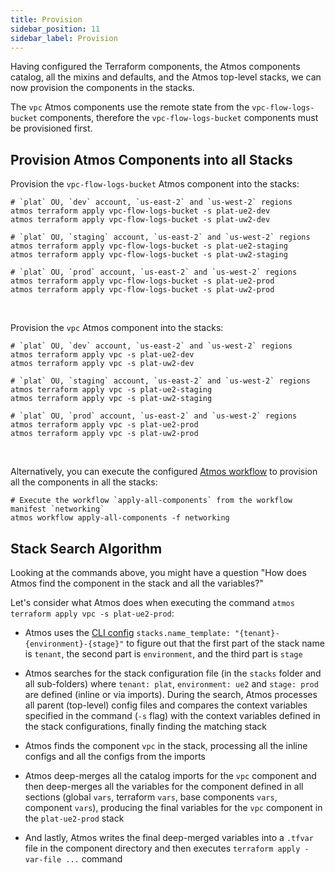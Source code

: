 ```yaml
---
title: Provision
sidebar_position: 11
sidebar_label: Provision
---
```


Having configured the Terraform components, the Atmos components catalog, all the mixins and defaults, and the Atmos top-level stacks, we can now
provision the components in the stacks.

The `vpc` Atmos components use the remote state from the `vpc-flow-logs-bucket` components, therefore the `vpc-flow-logs-bucket` components must
be provisioned first.

## Provision Atmos Components into all Stacks

Provision the `vpc-flow-logs-bucket` Atmos component into the stacks:

```shell
# `plat` OU, `dev` account, `us-east-2` and `us-west-2` regions
atmos terraform apply vpc-flow-logs-bucket -s plat-ue2-dev
atmos terraform apply vpc-flow-logs-bucket -s plat-uw2-dev

# `plat` OU, `staging` account, `us-east-2` and `us-west-2` regions
atmos terraform apply vpc-flow-logs-bucket -s plat-ue2-staging
atmos terraform apply vpc-flow-logs-bucket -s plat-uw2-staging

# `plat` OU, `prod` account, `us-east-2` and `us-west-2` regions
atmos terraform apply vpc-flow-logs-bucket -s plat-ue2-prod
atmos terraform apply vpc-flow-logs-bucket -s plat-uw2-prod
```

<br/>

Provision the `vpc` Atmos component into the stacks:

```shell
# `plat` OU, `dev` account, `us-east-2` and `us-west-2` regions
atmos terraform apply vpc -s plat-ue2-dev
atmos terraform apply vpc -s plat-uw2-dev

# `plat` OU, `staging` account, `us-east-2` and `us-west-2` regions
atmos terraform apply vpc -s plat-ue2-staging
atmos terraform apply vpc -s plat-uw2-staging

# `plat` OU, `prod` account, `us-east-2` and `us-west-2` regions
atmos terraform apply vpc -s plat-ue2-prod
atmos terraform apply vpc -s plat-uw2-prod
```

<br/>

Alternatively, you can execute the configured [Atmos workflow](/quick-start/advanced/create-workflows) to provision all the components in all the stacks:

```shell
# Execute the workflow `apply-all-components` from the workflow manifest `networking`
atmos workflow apply-all-components -f networking
```

## Stack Search Algorithm

Looking at the commands above, you might have a question "How does Atmos find the component in the stack and all the variables?"

Let's consider what Atmos does when executing the command `atmos terraform apply vpc -s plat-ue2-prod`:

- Atmos uses the [CLI config](/quick-start/advanced/configure-cli) `stacks.name_template: "{tenant}-{environment}-{stage}"` to figure out that the first part of
  the stack name is `tenant`, the second part is `environment`, and the third part is `stage`

- Atmos searches for the stack configuration file (in the `stacks` folder and all sub-folders) where `tenant: plat`, `environment: ue2`
  and `stage: prod` are defined (inline or via imports). During the search, Atmos processes all parent (top-level) config files and compares the
  context variables specified in the command (`-s` flag) with the context variables defined in the stack configurations, finally finding the matching
  stack

- Atmos finds the component `vpc` in the stack, processing all the inline configs and all the configs from the imports

- Atmos deep-merges all the catalog imports for the `vpc` component and then deep-merges all the variables for the component defined in all
  sections (global `vars`, terraform `vars`, base components `vars`, component `vars`), producing the final variables for the `vpc` component in
  the `plat-ue2-prod` stack

- And lastly, Atmos writes the final deep-merged variables into a `.tfvar` file in the component directory and then
  executes `terraform apply -var-file ...` command
